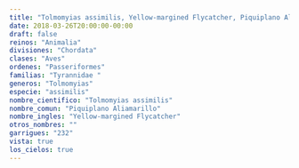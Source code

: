 ```yaml
---
title: "Tolmomyias assimilis, Yellow-margined Flycatcher, Piquiplano Aliamarillo"
date: 2018-03-26T20:00:00-00:00
draft: false
reinos: "Animalia"
divisiones: "Chordata"
clases: "Aves"
ordenes: "Passeriformes"
familias: "Tyrannidae "
generos: "Tolmomyias"
especie: "assimilis"
nombre_cientifico: "Tolmomyias assimilis"
nombre_comun: "Piquiplano Aliamarillo"
nombre_ingles: "Yellow-margined Flycatcher"
otros_nombres: ""
garrigues: "232"
vista: true
los_cielos: true
---
```

